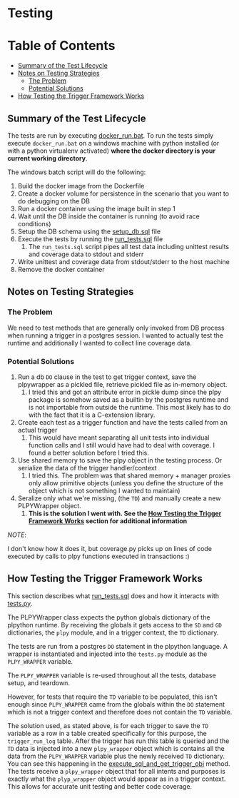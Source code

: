 # Testing

Table of Contents
=================

  * [Summary of the Test Lifecycle](#summary-of-the-test-lifecycle)
  * [Notes on Testing Strategies](#notes-on-testing-strategies)
     * [The Problem](#the-problem)
     * [Potential Solutions](#potential-solutions)
  * [How Testing the Trigger Framework Works](#how-testing-the-trigger-framework-works)
  
Summary of the Test Lifecycle
-----------
The tests are run by executing [docker_run.bat](/testing/docker/docker_run.bat). 
To run the tests simply execute `docker_run.bat` on a windows machine with python installed (or with a python virtualenv activated) **where the docker directory is your current working directory**.

The windows batch script will do the following:

1. Build the docker image from the Dockerfile
2. Create a docker volume for persistence in the scenario that you want to do debugging on the DB
3. Run a docker container using the image built in step 1
4. Wait until the DB inside the container is running (to avoid race conditions)
5. Setup the DB schema using the [setup_db.sql](/testing/docker/setup_db.sql) file
6. Execute the tests by running the [run_tests.sql](/testing/docker/run_tests.sql) file
    1. The `run_tests.sql` script pipes all test data including unittest results and coverage data to stdout and stderr
7. Write unittest and coverage data from stdout/stderr to the host machine
8. Remove the docker container 


Notes on Testing Strategies
-------------------------

### The Problem
We need to test methods that are generally only invoked from DB process when running a trigger in a postgres session. 
I wanted to actually test the runtime and additionally I wanted to collect line coverage data.

### Potential Solutions
1) Run a db `DO` clause in the test to get trigger context, save the plpywrapper as a pickled file, retrieve pickled file as in-memory object.
    1) I tried this and got an attribute error in pickle dump since the plpy package is somehow saved as a builtin by the postgres runtime and is not importable from outside the runtime. This most likely has to do with the fact that it is a C-extension library.
2) Create each test as a trigger function and have the tests called from an actual trigger
    1) This would have meant separating all unit tests into individual function calls and I still would have had to deal with coverage. I found a better solution before I tried this. 
3) Use shared memory to save the plpy object in the testing process. Or serialize the data of the trigger handler/context 
    1) I tried this. The problem was that shared memory + manager proxies only allow primitive objects (unless you define the structure of the object which is not something I wanted to maintain) 
5) Seralize only what we're missing, (the `TD`) and manually create a new PLPYWrapper object.
    1) **This is the solution I went with. See the [How Testing the Trigger Framework Works](#how-testing-the-trigger-framework-works) section for additional information**

*NOTE*:

I don't know how it does it, but coverage.py picks up on lines of code executed by calls to plpy functions executed in transactions :)

How Testing the Trigger Framework Works
----------------
This section describes what [run_tests.sql](/testing/docker/run_tests.sql) does and how it interacts with [tests.py](/testing/tests.py).

The PLPYWrapper class expects the python globals dictionary of the plpython runtime.
By receiving the globals it gets access to the `SD` and `GD` dictionaries, the `plpy` module, and in a trigger context, the `TD` dictionary. 

The tests are run from a postgres `DO` statement in the plpython language.
A wrapper is instantiated and injected into the `tests.py` module as the `PLPY_WRAPPER` variable.

The `PLPY_WRAPPER` variable is re-used throughout all the tests, database setup, and teardown.

However, for tests that require the `TD` variable to be populated, this isn't enough since `PLPY_WRAPPER` came from the globals within the `DO` statement which is not a trigger context and therefore does not contain the `TD` variable.

The solution used, as stated above, is for each trigger to save the `TD` variable as a row in a table created specifically for this purpose, the `trigger_run_log` table.
After the trigger has run this table is queried and the `TD` data is injected into a new `plpy_wrapper` object which is contains all the data from the `PLPY_WRAPPER` variable plus the newly received `TD` dictionary. You can see this happening in the [execute_sql_and_get_trigger_obj](https://github.com/skamensky/plpy-wrapper/blob/d2c02f196c9a179432c3cee9f6b6b61279f1f40c/testing/tests.py#L110) method.
The tests receive a `plpy_wrapper` object that for all intents and purposes is exactly what the `plyp_wrapper` object would appear as in a trigger context.
This allows for accurate unit testing and better code coverage.
